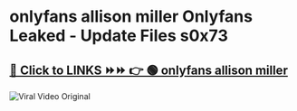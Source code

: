 
 # onlyfans allison miller Onlyfans Leaked - Update Files s0x73

## <h2><a href="https://clipsfans.com/onlyfans_allison_miller&ref=git">🔗 Click to LINKS ⏩⏩ 👉 🟢 onlyfans allison miller </a></h2>

<a href="https://clipsfans.com/onlyfans_allison_miller&ref=git" rel="nofollow" data-target="animated-image.originalLink"><img src="https://i.ibb.co.com/xMMVF88/686577567.gif" alt="Viral Video Original" style="max-width: 100%; display: inline-block;" data-target="animated-image.originalImage"></a>

